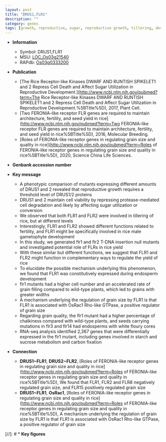 ```yaml
---
layout: post
title: "DRUS1,FLR1"
description: ""
category: genes
tags: [growth, reproductive, sugar, reproductive growth, tillering, development, yield, grain, starch, grain size, endosperm, grain filling, chalkiness, endosperm development, sucrose, grain quality]
---
```


* **Information**  
    + Symbol: DRUS1,FLR1  
    + MSU: [LOC_Os03g21540](http://rice.uga.edu/cgi-bin/ORF_infopage.cgi?orf=LOC_Os03g21540)  
    + RAPdb: [Os03g0333200](http://rapdb.dna.affrc.go.jp/viewer/gbrowse_details/irgsp1?name=Os03g0333200)  

* **Publication**  
    + [The Rice Receptor-like Kinases DWARF AND RUNTISH SPIKELET1 and 2 Repress Cell Death and Affect Sugar Utilization in Reproductive Development.](http://www.ncbi.nlm.nih.gov/pubmed?term=The Rice Receptor-like Kinases DWARF AND RUNTISH SPIKELET1 and 2 Repress Cell Death and Affect Sugar Utilization in Reproductive Development.%5BTitle%5D), 2017, Plant Cell.
    + [Two FERONIA-like receptor FLR genes are required to maintain architecture, fertility, and seed yield in rice](http://www.ncbi.nlm.nih.gov/pubmed?term=Two FERONIA-like receptor FLR genes are required to maintain architecture, fertility, and seed yield in rice%5BTitle%5D), 2016, Molecular Breeding.
    + [Roles of FERONIA-like receptor genes in regulating grain size and quality in rice](http://www.ncbi.nlm.nih.gov/pubmed?term=Roles of FERONIA-like receptor genes in regulating grain size and quality in rice%5BTitle%5D), 2020, Science China Life Sciences.

* **Genbank accession number**  

* **Key message**  
    + A phenotypic comparison of mutants expressing different amounts of DRUS1 and 2 revealed that reproductive growth requires a threshold level of DRUS1/2 proteins
    + DRUS1 and 2 maintain cell viability by repressing protease-mediated cell degradation and likely by affecting sugar utilization or conversion
    + We observed that both FLR1 and FLR2 were involved in tillering of rice, but at different levels
    + Interestingly, FLR1 and FLR2 showed different functions related to fertility, and FLR1 might be specifically involved in rice male gametophyte development
    + In this study, we generated flr1 and flr2 T-DNA insertion null mutants and investigated potential role of FLRs in rice yield
    + With these similar but different functions, we suggest that FLR1 and FLR2 might function in complementary ways to regulate the yield of rice
    + To elucidate the possible mechanism underlying this phenomenon, we found that FLR1 was constitutively expressed during endosperm development
    + flr1 mutants had a higher cell number and an accelerated rate of grain filling compared to wild-type plants, which led to grains with greater widths
    + A mechanism underlying the regulation of grain size by FLR1 is that FLR1 is associated with OsRac1 Rho-like GTPase, a positive regulator of grain size
    + Regarding grain quality, the flr1 mutant had a higher percentage of chalkiness compared with wild-type plants, and seeds carrying mutations in flr3 and flr14 had endosperms with white floury cores
    + RNA-seq analysis identified 2,367 genes that were differentially expressed in the flr1 mutant, including genes involved in starch and sucrose metabolism and carbon fixation

* **Connection**  
    + __DRUS1~FLR1__, __DRUS2~FLR2__, [Roles of FERONIA-like receptor genes in regulating grain size and quality in rice](http://www.ncbi.nlm.nih.gov/pubmed?term=Roles of FERONIA-like receptor genes in regulating grain size and quality in rice%5BTitle%5D),  We found that FLR1, FLR2 and FLR8 negatively regulated grain size, and FLR15 positively regulated grain size
    + __DRUS1~FLR1__, __OsRac1__, [Roles of FERONIA-like receptor genes in regulating grain size and quality in rice](http://www.ncbi.nlm.nih.gov/pubmed?term=Roles of FERONIA-like receptor genes in regulating grain size and quality in rice%5BTitle%5D),  A mechanism underlying the regulation of grain size by FLR1 is that FLR1 is associated with OsRac1 Rho-like GTPase, a positive regulator of grain size

[//]: # * **Key figures**  


